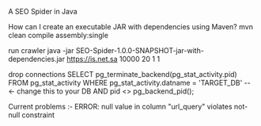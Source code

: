 A SEO Spider in Java

How can I create an executable JAR with dependencies using Maven?
mvn clean compile assembly:single

run crawler
java -jar SEO-Spider-1.0.0-SNAPSHOT-jar-with-dependencies.jar https://is.net.sa 10000 20 1 1

drop connections
SELECT pg_terminate_backend(pg_stat_activity.pid)
FROM pg_stat_activity
WHERE pg_stat_activity.datname = 'TARGET_DB' -- ← change this to your DB
  AND pid <> pg_backend_pid();
  
Current problems :-
ERROR: null value in column "url_query" violates not-null constraint
